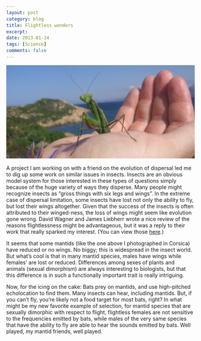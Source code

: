 ```yaml
---
layout: post
category: blog
title: Flightless wonders
excerpt: 
date: 2013-01-14
tags: [Science]
comments: false
---
```

![Corsica mantis](/assets/images/mantis-img_3789.jpg)

A project I am working on with a friend on the evolution of dispersal led me to dig up some work on similar issues in insects. Insects are an obvious model system for those interested in these types of questions simply because of the huge variety of ways they disperse. Many people might recognize insects as “gross things with six legs and wings”. In the extreme case of dispersal limitation, some insects have lost not only the ability to fly, but lost their wings altogether. Given that the success of the insects is often attributed to their winged-ness, the loss of wings might seem like evolution gone wrong. David Wagner and James Liebherr wrote a nice review of the reasons flightlessness might be advantageous, but it was a reply to their work that really sparked my interest. (You can view those [here](/assets/Wagner_Liebherr_1992_TREE.pdf).)

It seems that some mantids (like the one above I photographed in Corsica) have reduced or no wings. No biggy; this is widespread in the insect world. But what’s cool is that in many mantid species, males have wings while females’ are lost or reduced. Differences among sexes of plants and animals (sexual dimorphism) are always interesting to biologists, but that this difference is in such a functionally important trait is really intriguing.

Now, for the icing on the cake: Bats prey on mantids, and use high-pitched echolocation to find them. Many insects can hear, including mantids. But, if you can’t fly, you’re likely not a food target for most bats, right? In what might be my new favorite example of selection, for mantid species that are sexually dimorphic with respect to flight, flightless females are not sensitive to the frequencies emitted by bats, while males of the very same species that have the ability to fly are able to hear the sounds emitted by bats. Well played, my mantid friends, well played.

